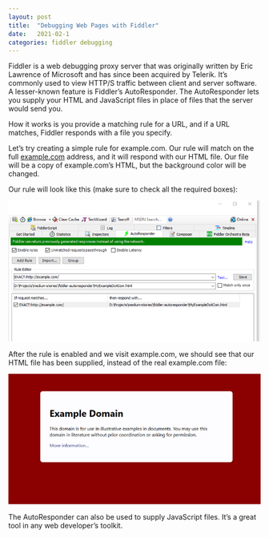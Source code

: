 ```yaml
---
layout: post
title:  "Debugging Web Pages with Fiddler"
date:   2021-02-1
categories: fiddler debugging
---
```


Fiddler is a web debugging proxy server that was originally written by Eric Lawrence of Microsoft 
and has since been acquired by Telerik. It’s commonly used to view HTTP/S traffic between client 
and server software. A lesser-known feature is Fiddler’s AutoResponder. The AutoResponder lets you supply 
your HTML and JavaScript files in place of files that the server would send you.


How it works is you provide a matching rule for a URL, and if a URL matches, Fiddler responds with a file you specify.


Let’s try creating a simple rule for example.com. Our rule will match on the full [example.com](http://example.com/) 
address, and it will respond with our HTML file. Our file will be a copy of example.com’s HTML, but the background color will be changed.


Our rule will look like this (make sure to check all the required boxes):


![our rule](https://raw.githubusercontent.com/mikeMoreno/mikeMoreno.github.io/master/images/examples/debugging-web-pages-with-fiddler/our-rule.png "Our rule")




After the rule is enabled and we visit example.com, we should see that our HTML file has been supplied,
instead of the real example.com file:


![changed background color](https://raw.githubusercontent.com/mikeMoreno/mikeMoreno.github.io/master/images/examples/debugging-web-pages-with-fiddler/changed-color.png "The background color has changed!")




The AutoResponder can also be used to supply JavaScript files. It’s a great tool in any web developer’s toolkit.
